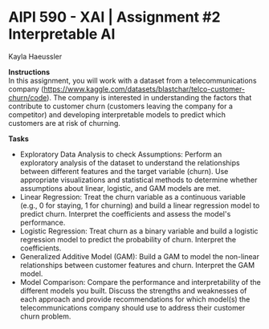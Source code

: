 # AIPI 590 - XAI | Assignment #2 Interpretable AI  
Kayla Haeussler  

**Instructions**  
In this assignment, you will work with a dataset from a telecommunications company (https://www.kaggle.com/datasets/blastchar/telco-customer-churn/code). The company is interested in understanding the factors that contribute to customer churn (customers leaving the company for a competitor) and developing interpretable models to predict which customers are at risk of churning.

 

**Tasks**

* Exploratory Data Analysis to check Assumptions: Perform an exploratory analysis of the dataset to understand the relationships between different features and the target variable (churn). Use appropriate visualizations and statistical methods to determine whether assumptions about linear, logistic, and GAM models are met.  
* Linear Regression: Treat the churn variable as a continuous variable (e.g., 0 for staying, 1 for churning) and build a linear regression model to predict churn. Interpret the coefficients and assess the model's performance.  
* Logistic Regression: Treat churn as a binary variable and build a logistic regression model to predict the probability of churn. Interpret the coefficients.  
* Generalized Additive Model (GAM): Build a GAM to model the non-linear relationships between customer features and churn. Interpret the GAM model.  
* Model Comparison: Compare the performance and interpretability of the different models you built. Discuss the strengths and weaknesses of each approach and provide recommendations for which model(s) the telecommunications company should use to address their customer churn problem.
